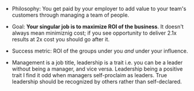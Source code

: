 * Philosophy: You get paid by your employer to add value to your team's customers through managing a team of people.
* Goal: __Your singular job is to maximize ROI of the business__. It doesn't always mean minimiznig cost; if you see opportunity to deliver 2.1x results at 2x cost you should go after it. 
* Success metric: ROI of the groups under you _and_ under your influence. 

* Management is a job title, leadership is a trait i.e. you can be a leader without being a manager, and vice versa. Leadership being a positive trait I find it odd when managers self-proclaim as leaders. True leadership should be recognized by others rather than self-declared.

